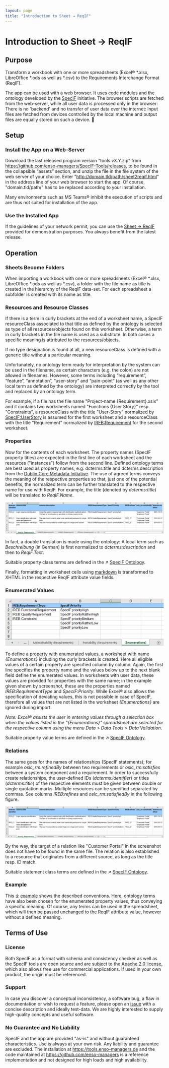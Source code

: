 ```yaml
---
layout: page
title: "Introduction to Sheet → ReqIF"
---
```


# Introduction to Sheet → ReqIF

## Purpose

Transform a workbook with one or more spreadsheets (Excel® *.xlsx, LibreOffice *.ods as well as *.csv) to the Requirements Interchange Format (ReqIF).

The app can be used with a web browser. It uses code modules and the ontology developed by the [SpecIF](https://specif.de) initiative.
The browser scripts are fetched from the web-server, while all user data is processed only in the browser: 
There is no 'backend' and no transfer of user data over the internet: Input files are fetched from devices controlled by the local machine
and output files are equally stored on such a device. 


## Setup

### Install the App on a Web-Server

Download the last released program version “tools.vX.Y.zip” from 
<a href="https://github.com/enso-managers/SpecIF-Tools/releases" target="_blank">https://github.com/enso-managers/SpecIF-Tools/releases</a>, 
to be found in the collapsible “assets” section, and unzip the file in the file system of the web server of your choice. 
Enter "http://domain.tld/path/sheet2reqif.html" in the address line of your web browser to start the app. 
Of course, "domain.tld/path/" has to be replaced according to your installation.

Many environments such as MS Teams® inhibit the execution of scripts and are thus not suited for installation of the app.

### Use the Installed App

If the guidelines of your network permit, you can use the <a href="https://tools.enso-managers.de/sheet2reqif.html" target="_blank">Sheet → ReqIF</a> 
provided for demonstration purposes. 
You always benefit from the latest release.


## Operation

### Sheets Become Folders

When importing a workbook with one or more spreadsheets (Excel® *.xlsx, LibreOffice *.ods as well as *.csv), 
a folder with the file name as title is created in the hierarchy of the ReqIF data-set. 
For each spreadsheet a subfolder is created with its name as title. 

### Resources and Resource Classes

If there is a term in curly brackets at the end of a worksheet name, a SpecIF resourceClass associated to that title 
as defined by the ontology is selected as type of all resources/objects found on this worksheet. 
Otherwise, a term in curly brackets in the file name is used as a substitute. 
In both cases a specific meaning is attributed to the resources/objects. 

If no type designation is found at all, a new resourceClass is defined with a generic title without a particular meaning.

Unfortunately, no ontology term ready for interpretation by the system can be used in the filename, 
as certain characters (e.g. the colon) are not allowed in filenames. 
However, some terms including “requirement”, “feature”, “annotation”, “user-story” and “pain-point“ 
(as well as any other local term as defined by the ontology) are interpreted correctly 
by the tool and replaced by an ontology term.

For example, if a  file has the file name "Project-name {Requirement}.xslx" and it contains two worksheets 
named "Functions {User Story}" resp. "Constraints", 
a resourceClass with the title "User-Story" normalized by 
<a href="https://specif.de/apps/edit.html#import=https://specif.de/v1.1/Ontology.specif;view=doc;node=N-QacIoFiQ3a268UVZO9mHsqqrwdo" target="_blank">SpecIF:UserStory</a> 
is assumed for the first worksheet and 
a resourceClass with the title "Requirement" normalized by 
<a href="https://specif.de/apps/edit.html#import=https://specif.de/v1.1/Ontology.specif;view=doc;node=N-JissrCtZ51CD04LeneSqolLFJpA" target="_blank">IREB:Requirement</a> 
for the second worksheet.

### Properties

Now for the contents of each worksheet. The property names (SpecIF property titles) are expected in 
the first line of each worksheet and the resources ("instances") follow from the second line. 
Defined ontology terms are best used as property names, e.g. dcterms:title and dcterms:description from 
the <a href="https://www.dublincore.org/" target="_blank">Dublin Core Metadata Initiative</a>. 
The use of agreed terms conveys the meaning of the respective properties so that, just one of the potential benefits, 
the normalized term can be further translated to the respective name for use with ReqIF.
For example, the title (denoted by _dcterms:title_) will be translated to _ReqIF.Name_.

<img src="./images/04_sheet-column-headers_EN.png" alt="Sheet Column Headers"/>

In fact, a double translation is made using the ontology: A local term such as _Beschreibung_ (in German) is
first normalized to _dcterms:description_ and then to _ReqIF.Text_.

Suitable property class terms are defined in the 
&#x2197;&#xA0;<a href="https://specif.de/apps/edit.html#import=https://specif.de/v1.1/Ontology.specif;view=doc;node=N-33z8X0jqbMdrd8PJDKyt2ke4yAB" target="_blank">SpecIF Ontology</a>.

Finally, formatting in worksheet cells using <a href="https://www.markdownguide.org/cheat-sheet/" target="_blank">markdown</a> 
is transformed to XHTML in the respective ReqIF attribute value fields.

### Enumerated Values

<img class="my-align-right size-60" src="./images/05_sheet_enumerations_EN.png" alt="Sheet Enumerations"/>

To define a property with enumerated values, a worksheet with name _{Enumerations}_ including the curly brackets is created. 
Here all eligible values of a certain property are specified column by column. 
Again, the first line specifies the property name and the values below up to the next blank field define the enumerated values. 
In worksheets with user data, these values are provided for properties with the same name; 
in the example given shown by screenshot, these are the properties named _IREB:RequirementType_ and _SpecIF:Priority_. 
While Excel® also allows the specification of deviating values, this is not possible in case of SpecIF, therefore all values 
that are not listed in the worksheet _{Enumerations}_ are ignored during import.

_Note: Excel® assists the user in entering values through a selection box when the values listed in the "{Enumerations}" 
spreadsheet are selected for the respective column using the menu Data > Data Tools > Data Validation._

Suitable property value terms are defined in the 
&#x2197;&#xA0;<a href="https://specif.de/apps/edit.html#import=https://specif.de/v1.1/Ontology.specif;view=doc;node=N-GXf6xVO7XO5ciMypRwD5WDR6DHR" target="_blank">SpecIF Ontology</a>.

### Relations

The same goes for the names of relationships (SpecIF statements); for example _oslc_rm:refinedBy_ between two requirements 
or _oslc_rm:satisfies_ between a system component and a requirement. In order to successfully create relationships, 
the user-defined IDs (_dcterms:identifier_) or titles (_dcterms:title_) of the respective elements must be given 
between double or single quotation marks. Multiple resources can be specified separated by commas. 
See columns _IREB:refines_ and _oslc_rm:satisfiedBy_ in the following figure.

<img src="./images/04_sheet-column-headers_EN.png" alt="Sheet Column Headers"/>

By the way, the target of a relation like "Customer Portal" in the screenshot does not have to be found in the same file. 
The relation is also established to a resource that originates from a different source, as long as the title resp. ID match.

Suitable statement class terms are defined in the 
&#x2197;&#xA0;<a href="https://specif.de/apps/edit.html#import=https://specif.de/v1.1/Ontology.specif;view=doc;node=N-blM4lfyHM55YlbfBZ3NWj4SYwa3" target="_blank">SpecIF Ontology</a>.

### Example

This &#x2913;&#xA0;<a href="./examples/Example%20Telephone-Connection-Request%20{Requirements}.xlsx" target="_blank">example</a> 
shows the described conventions. Here, ontology terms have also been chosen for the enumerated property values, thus conveying a specific meaning.
Of course, any terms can be used in the spreadsheet, which will then be passed unchanged to the ReqIF attribute value, however without a defined meaning.


## Terms of Use

### License

Both SpecIF as a format with schema and consistency checker as well as the SpecIF tools are open source and are subject to 
the <a href="https://github.com/GfSE/SpecIF/blob/master/LICENSE" target="_blank">Apache 2.0 license</a>, 
which also allows free use for commercial applications. If used in your own product, the origin must be referenced.

### Support

In case you discover a conceptual inconsistency, a software bug, a flaw in documentation or wish to request a feature,
please open an <a href="https://github.com/enso-managers/SpecIF-Tools/issues" target="_blank">issue</a>
with a concise description and ideally test-data.
We are highly interested to supply high-quality concepts and useful software.

### No Guarantee and No Liability

SpecIF and the app are provided "as-is" and without guaranteed characteristics. 
Use is always at your own risk. Any liability and guarantee are excluded. 
The installation at <a href="https://tools.enso-managers.de" target="_blank">https://tools.enso-managers.de</a> and the code maintained 
at <a href="https://github.com/enso-managers" target="_blank">https://github.com/enso-managers</a> is a reference implementation 
and not designed for high loads and high availability.

<!-- link template <a href="" target="_blank"></a> -->
